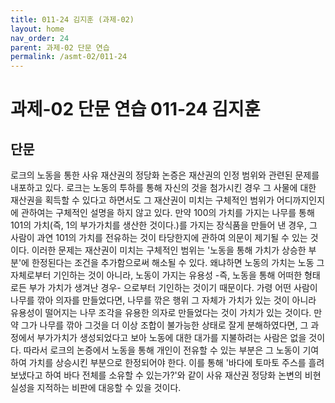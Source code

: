 ```yaml
---
title: 011-24 김지훈 (과제-02)
layout: home
nav_order: 24
parent: 과제-02 단문 연습
permalink: /asmt-02/011-24
---
```


# 과제-02 단문 연습 011-24 김지훈 

## 단문

로크의 노동을 통한 사유 재산권의 정당화 논증은 재산권의 인정 범위와 관련된 문제를 내포하고 있다. 로크는 노동의 투하를 통해 자신의 것을 첨가시킨 경우 그 사물에 대한 재산권을 획득할 수 있다고 하면서도 그 재산권이 미치는 구체적인 범위가 어디까지인지에 관하여는 구체적인 설명을 하지 않고 있다. 만약 100의 가치를 가지는 나무를 통해 101의 가치(즉, 1의 부가가치를 생산한 것이다.)를 가지는 장식품을 만들어 낸 경우, 그 사람이 과연 101의 가치를 전유하는 것이 타당한지에 관하여 의문이 제기될 수 있는 것이다. 이러한 문제는 재산권이 미치는 구체적인 범위는 '노동을 통해 가치가 상승한 부분'에 한정된다는 조건을 추가함으로써 해소될 수 있다. 왜냐하면 노동의 가치는 노동 그 자체로부터 기인하는 것이 아니라, 노동이 가지는 유용성 -즉, 노동을 통해 어떠한 형태로든 부가 가치가 생겨난 경우- 으로부터 기인하는 것이기 때문이다. 가령 어떤 사람이 나무를 깎아 의자를 만들었다면, 나무를 깎은 행위 그 자체가 가치가 있는 것이 아니라 유용성이 떨어지는 나무 조각을 유용한 의자로 만들었다는 것이 가치가 있는 것이다. 만약 그가 나무를 깎아 그것을 더 이상 조합이 불가능한 상태로 잘게 분해하였다면, 그 과정에서 부가가치가 생성되었다고 보아 노동에 대한 대가를 지불하려는 사람은 없을 것이다. 따라서 로크의 논증에서 노동을 통해 개인이 전유할 수 있는 부분은 그 노동이 기여하여 가치를 상승시킨 부분으로 한정되어야 한다. 이를 통해 '바다에 토마토 주스를 흘려보냈다고 하여 바다 전체를 소유할 수 있는가?'와 같이 사유 재산권 정당화 논변의 비현실성을 지적하는 비판에 대응할 수 있을 것이다. 